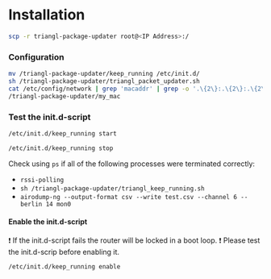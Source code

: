 # Installation

```bash
scp -r triangl-package-updater root@<IP Address>:/
```

### Configuration

```bash
mv /triangl-package-updater/keep_running /etc/init.d/
sh /triangl-package-updater/triangl_packet_updater.sh
cat /etc/config/network | grep 'macaddr' | grep -o '.\{2\}:.\{2\}:.\{2\}:.\{2\}:.\{2\}:.\{2\}' | tr [a-z] [A-Z] >\
/triangl-package-updater/my_mac
```

### Test the init.d-script


```bash
/etc/init.d/keep_running start
```

```bash
/etc/init.d/keep_running stop
```

Check using `ps` if all of the following processes were terminated correctly:
- `rssi-polling`
- `sh /triangl-package-updater/triangl_keep_running.sh`
- `airodump-ng --output-format csv --write test.csv --channel 6 --berlin 14 mon0`

#### Enable the init.d-script

:heavy_exclamation_mark: If the init.d-script fails the router will be locked in a boot loop. :heavy_exclamation_mark:
Please test the init.d-scrip before enabling it.

```bash
/etc/init.d/keep_running enable
```
